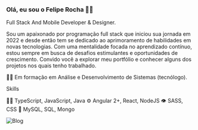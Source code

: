 ### Olá, eu sou o Felipe Rocha 👨‍💻

Full Stack And Mobile Developer & Designer.

Sou um apaixonado por programação full stack que iniciou sua jornada em 2022 e desde então tem se dedicado ao aprimoramento de habilidades em novas tecnologias. Com uma mentalidade focada no aprendizado contínuo, estou sempre em busca de desafios estimulantes e oportunidades de crescimento. Convido você a explorar meu portfólio e conhecer alguns dos projetos nos quais tenho trabalhado.

👩‍🎓 Em formação em Análise e Desenvolvimento de Sistemas (tecnólogo).

Skills

👨‍💻 TypeScript, JavaScript, Java
⚙️ Angular 2+, React, NodeJS
👁️ SASS, CSS
💽 MySQL, SQL, Mongo


![Blog](https://github-readme-stats.vercel.app/api/top-langs/?username=rochafrp&theme=blue-green)
